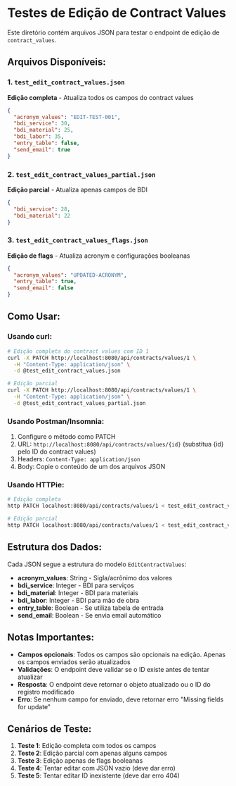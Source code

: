 # Testes de Edição de Contract Values

Este diretório contém arquivos JSON para testar o endpoint de edição de `contract_values`.

## Arquivos Disponíveis:

### 1. `test_edit_contract_values.json`
**Edição completa** - Atualiza todos os campos do contract values
```json
{
  "acronym_values": "EDIT-TEST-001",
  "bdi_service": 30,
  "bdi_material": 25,
  "bdi_labor": 35,
  "entry_table": false,
  "send_email": true
}
```

### 2. `test_edit_contract_values_partial.json`
**Edição parcial** - Atualiza apenas campos de BDI
```json
{
  "bdi_service": 28,
  "bdi_material": 22
}
```

### 3. `test_edit_contract_values_flags.json`
**Edição de flags** - Atualiza acronym e configurações booleanas
```json
{
  "acronym_values": "UPDATED-ACRONYM",
  "entry_table": true,
  "send_email": false
}
```

## Como Usar:

### Usando curl:
```bash
# Edição completa do contract values com ID 1
curl -X PATCH http://localhost:8080/api/contracts/values/1 \
  -H "Content-Type: application/json" \
  -d @test_edit_contract_values.json

# Edição parcial
curl -X PATCH http://localhost:8080/api/contracts/values/1 \
  -H "Content-Type: application/json" \
  -d @test_edit_contract_values_partial.json
```

### Usando Postman/Insomnia:
1. Configure o método como PATCH
2. URL: `http://localhost:8080/api/contracts/values/{id}` (substitua {id} pelo ID do contract values)
3. Headers: `Content-Type: application/json`
4. Body: Copie o conteúdo de um dos arquivos JSON

### Usando HTTPie:
```bash
# Edição completa
http PATCH localhost:8080/api/contracts/values/1 < test_edit_contract_values.json

# Edição parcial
http PATCH localhost:8080/api/contracts/values/1 < test_edit_contract_values_partial.json
```

## Estrutura dos Dados:

Cada JSON segue a estrutura do modelo `EditContractValues`:
- **acronym_values**: String - Sigla/acrônimo dos valores
- **bdi_service**: Integer - BDI para serviços
- **bdi_material**: Integer - BDI para materiais  
- **bdi_labor**: Integer - BDI para mão de obra
- **entry_table**: Boolean - Se utiliza tabela de entrada
- **send_email**: Boolean - Se envia email automático

## Notas Importantes:

- **Campos opcionais**: Todos os campos são opcionais na edição. Apenas os campos enviados serão atualizados
- **Validações**: O endpoint deve validar se o ID existe antes de tentar atualizar
- **Resposta**: O endpoint deve retornar o objeto atualizado ou o ID do registro modificado
- **Erro**: Se nenhum campo for enviado, deve retornar erro "Missing fields for update"

## Cenários de Teste:

1. **Teste 1**: Edição completa com todos os campos
2. **Teste 2**: Edição parcial com apenas alguns campos
3. **Teste 3**: Edição apenas de flags booleanas
4. **Teste 4**: Tentar editar com JSON vazio (deve dar erro)
5. **Teste 5**: Tentar editar ID inexistente (deve dar erro 404)

